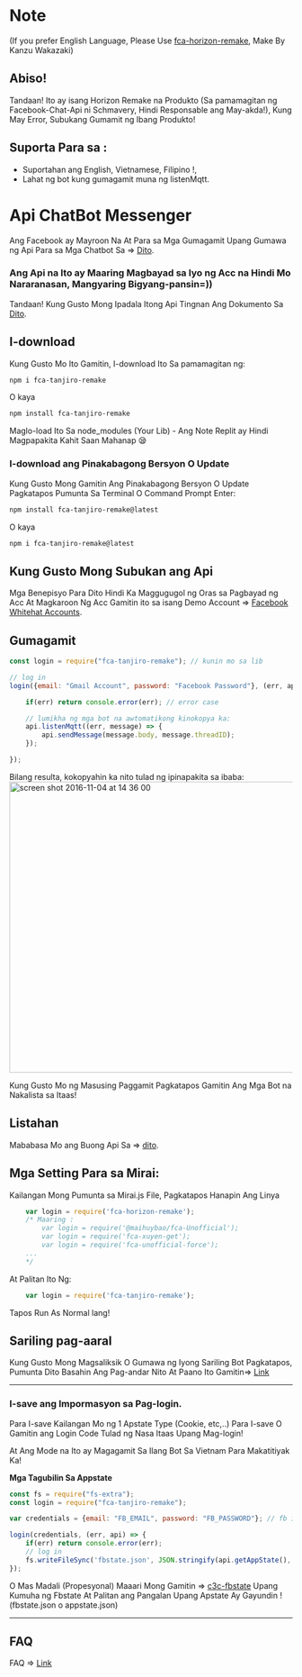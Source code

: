 # Note
(If you prefer English Language, Please Use [fca-horizon-remake](https://npmjs.com/package/fca-horizon-remake), Make By Kanzu Wakazaki)

## Abiso!
Tandaan! Ito ay isang Horizon Remake na Produkto (Sa pamamagitan ng Facebook-Chat-Api ni Schmavery, Hindi Responsable ang May-akda!), Kung May Error, Subukang Gumamit ng Ibang Produkto!

## Suporta Para sa :

+ Suportahan ang English, Vietnamese, Filipino !,
+ Lahat ng bot kung gumagamit muna ng listenMqtt.

# Api ChatBot Messenger

Ang Facebook ay Mayroon Na At Para sa Mga Gumagamit Upang Gumawa ng Api Para sa Mga Chatbot Sa => [Dito](https://developers.facebook.com/docs/messenger-platform).

### Ang Api na Ito ay Maaring Magbayad sa Iyo ng Acc na Hindi Mo Nararanasan, Mangyaring Bigyang-pansin=))

Tandaan! Kung Gusto Mong Ipadala Itong Api Tingnan Ang Dokumento Sa [Dito](https://github.com/Schmavery/facebook-chat-api).

## I-download

Kung Gusto Mo Ito Gamitin, I-download Ito Sa pamamagitan ng:
```bash
npm i fca-tanjiro-remake
```
O kaya
```bash
npm install fca-tanjiro-remake
```

Maglo-load Ito Sa node_modules (Your Lib) - Ang Note Replit ay Hindi Magpapakita Kahit Saan Mahanap 😪

### I-download ang Pinakabagong Bersyon O Update

Kung Gusto Mong Gamitin Ang Pinakabagong Bersyon O Update Pagkatapos Pumunta Sa Terminal O Command Prompt Enter:
```bash
npm install fca-tanjiro-remake@latest
```
O kaya
```bash
npm i fca-tanjiro-remake@latest
```

## Kung Gusto Mong Subukan ang Api

Mga Benepisyo Para Dito Hindi Ka Maggugugol ng Oras sa Pagbayad ng Acc At Magkaroon Ng Acc
Gamitin ito sa isang Demo Account => [Facebook Whitehat Accounts](https://www.facebook.com/whitehat/accounts/).

## Gumagamit

```javascript
const login = require("fca-tanjiro-remake"); // kunin mo sa lib

// log in
login({email: "Gmail Account", password: "Facebook Password"}, (err, api) => {

    if(err) return console.error(err); // error case

    // lumikha ng mga bot na awtomatikong kinokopya ka:
    api.listenMqtt((err, message) => {
        api.sendMessage(message.body, message.threadID);
    });

});
```

Bilang resulta, kokopyahin ka nito tulad ng ipinapakita sa ibaba:
<img width="517" alt="screen shot 2016-11-04 at 14 36 00" src="https://cloud.githubusercontent.com/assets/4534692/20023545/f8c24130-a29d-11e6-9ef7-47568bdbc1f2.png">

Kung Gusto Mo ng Masusing Paggamit Pagkatapos Gamitin Ang Mga Bot na Nakalista sa Itaas!

## Listahan

Mababasa Mo ang Buong Api Sa => [dito](DOCS.md).

## Mga Setting Para sa Mirai:

Kailangan Mong Pumunta sa Mirai.js File, Pagkatapos Hanapin Ang Linya
```js
    var login = require('fca-horizon-remake'); 
    /* Maaring :
        var login = require('@maihuybao/fca-Unofficial');
        var login = require('fca-xuyen-get');
        var login = require('fca-unofficial-force');
    ...   
    */
```

At Palitan Ito Ng:

```js
    var login = require('fca-tanjiro-remake');
```

Tapos Run As Normal lang!

## Sariling pag-aaral

Kung Gusto Mong Magsaliksik O Gumawa ng Iyong Sariling Bot Pagkatapos, Pumunta Dito Basahin Ang Pag-andar Nito At Paano Ito Gamitin=> [Link](https://github.com/Schmavery/facebook-chat-api#Unofficial%20Facebook%20Chat%20API)

------------------------------------

### I-save ang Impormasyon sa Pag-login.

Para I-save Kailangan Mo ng 1 Apstate Type (Cookie, etc,..) Para I-save O Gamitin ang Login Code Tulad ng Nasa Itaas Upang Mag-login!

At Ang Mode na Ito ay Magagamit Sa Ilang Bot Sa Vietnam Para Makatitiyak Ka!

__Mga Tagubilin Sa Appstate__

```js
const fs = require("fs-extra");
const login = require("fca-tanjiro-remake");

var credentials = {email: "FB_EMAIL", password: "FB_PASSWORD"}; // fb information

login(credentials, (err, api) => {
    if(err) return console.error(err);
    // log in
    fs.writeFileSync('fbstate.json', JSON.stringify(api.getAppState(), null,'\t')); // fbstate.json or appstate.json
});
```

O Mas Madali (Propesyonal) Maaari Mong Gamitin => [c3c-fbstate](https://github.com/c3cbot/c3c-fbstate) Upang Kumuha ng Fbstate At Palitan ang Pangalan Upang Apstate Ay Gayundin ! (fbstate.json o appstate.json)

------------------------------------

## FAQ

FAQ => [Link](https://github.com/Schmavery/facebook-chat-api#FAQS)
